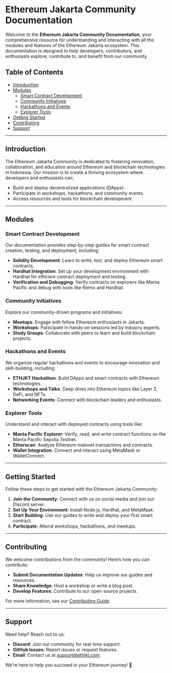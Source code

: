 # Ethereum Jakarta Community Documentation

Welcome to the **Ethereum Jakarta Community Documentation**, your comprehensive resource for understanding and interacting with all the modules and features of the Ethereum Jakarta ecosystem. This documentation is designed to help developers, contributors, and enthusiasts explore, contribute to, and benefit from our community.

## Table of Contents

- [Introduction](#introduction)
- [Modules](#modules)
  - [Smart Contract Development](#smart-contract-development)
  - [Community Initiatives](#community-initiatives)
  - [Hackathons and Events](#hackathons-and-events)
  - [Explorer Tools](#explorer-tools)
- [Getting Started](#getting-started)
- [Contributing](#contributing)
- [Support](#support)

---

## Introduction

The Ethereum Jakarta Community is dedicated to fostering innovation, collaboration, and education around Ethereum and blockchain technologies in Indonesia. Our mission is to create a thriving ecosystem where developers and enthusiasts can:

- Build and deploy decentralized applications (DApps).
- Participate in workshops, hackathons, and community events.
- Access resources and tools for blockchain development.

---

## Modules

### Smart Contract Development
Our documentation provides step-by-step guides for smart contract creation, testing, and deployment, including:

- **Solidity Development**: Learn to write, test, and deploy Ethereum smart contracts.
- **Hardhat Integration**: Set up your development environment with Hardhat for efficient contract deployment and testing.
- **Verification and Debugging**: Verify contracts on explorers like Manta Pacific and debug with tools like Remix and Hardhat.

### Community Initiatives
Explore our community-driven programs and initiatives:

- **Meetups**: Engage with fellow Ethereum enthusiasts in Jakarta.
- **Workshops**: Participate in hands-on sessions led by industry experts.
- **Study Groups**: Collaborate with peers to learn and build blockchain projects.

### Hackathons and Events
We organize regular hackathons and events to encourage innovation and skill-building, including:

- **ETHJKT Hackathon**: Build DApps and smart contracts with Ethereum technologies.
- **Workshops and Talks**: Deep dives into Ethereum topics like Layer 2, DeFi, and NFTs.
- **Networking Events**: Connect with blockchain leaders and enthusiasts.

### Explorer Tools
Understand and interact with deployed contracts using tools like:

- **Manta Pacific Explorer**: Verify, read, and write contract functions on the Manta Pacific Sepolia Testnet.
- **Etherscan**: Analyze Ethereum mainnet transactions and contracts.
- **Wallet Integration**: Connect and interact using MetaMask or WalletConnect.

---

## Getting Started

Follow these steps to get started with the Ethereum Jakarta Community:

1. **Join the Community**: Connect with us on social media and join our Discord server.
2. **Set Up Your Environment**: Install Node.js, Hardhat, and MetaMask.
3. **Start Building**: Use our guides to write and deploy your first smart contract.
4. **Participate**: Attend workshops, hackathons, and meetups.

---

## Contributing

We welcome contributions from the community! Here’s how you can contribute:

- **Submit Documentation Updates**: Help us improve our guides and resources.
- **Share Knowledge**: Host a workshop or write a blog post.
- **Develop Features**: Contribute to our open-source projects.

For more information, see our [Contributing Guide](./CONTRIBUTING.md).

---

## Support

Need help? Reach out to us:

- **Discord**: Join our community for real-time support.
- **GitHub Issues**: Report issues or request features.
- **Email**: Contact us at support@ethjkt.com.

We’re here to help you succeed in your Ethereum journey! 🚀
